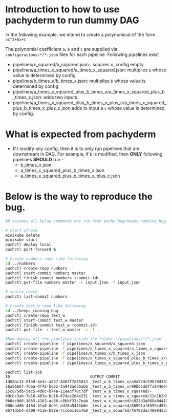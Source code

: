 # Introduction to how to use pachyderm to run dummy DAG
In the following example, we intend to create a polynomical of the form
`ax^2+bx+c`

The polynomial coefficient `a`, `b` and `c` are supplied via `configurations/*/*.json` files for each pipeline. Following pipelines exist
- pipelines/x_squared/x_squared.json : squares x, config empty
- pipelines/a_times_x_squared/a_times_x_squared.json: multiplies `a` whose value is determined by config
- pipelines/b_times_x/b_times_x.json: multiplies `b` whose value is determined by config
- pipelines/a_times_x_squared_plus_b_times_x/a_times_x_squared_plus_b_times_x.json: adds two inputs.
- pipelines/a_times_x_squared_plus_b_times_x_plus_c/a_times_x_squared_plus_b_times_x_plus_c.json adds to input a `c` whose value is determined by config.

# What is expected from pachyderm
- If I modify any config, then it is to only run pipelines that are downstream in DAG. For example, if `b` is modified, then
**ONLY** following pipelines **SHOULD** run -
  - b_times_x.json
  - a_times_x_squared_plus_b_times_x.json
  - a_times_x_squared_plus_b_times_x_plus_c.json

# Below is the way to reproduce the bug.
```bash
## assumes all below commands are run from pachy_bug/keeps_running_bug/

# start afresh
minikube delete
minikube start
pachctl deploy local
pachctl port-forward &

# Create numbers repo like following
cd ../numbers
pachctl create-repo numbers
pachctl start-commit numbers master
pachctl finish-commit numbers <commit-id>
pachctl put-file numbers master -c input.json -f input.json

# sanity check
pachctl list-commit numbers

# Create test_w repo like following
cd ../keeps_running_bug
pachctl create-repo test_w
pachctl start-commit test_w master
pachctl finish-commit test_w <commit-id>
pachctl put-file -r test_w master -c -f .

#Now deploy all the pipelines inside the folder `/pipelines/*/*.json`
pachctl create-pipeline -f pipelines/x_squared/x_squared.json
pachctl create-pipeline -f pipelines/a_times_x_squared/a_times_x_squared.json
pachctl create-pipeline -f pipelines/b_times_x/b_times_x.json
pachctl create-pipeline -f pipelines/a_times_x_squared_plus_b_times_x/a_times_x_squared_plus_b_times_x.json
pachctl create-pipeline -f pipelines/a_times_x_squared_plus_b_times_x_plus_c/a_times_x_squared_plus_b_times_x_plus_c.json

pachctl list-job
ID                                   OUTPUT COMMIT                                              STARTED       DURATION           RESTART PROGRESS STATE
1d58ac12-814d-4e3c-a837-440ff7e45813 _test_w_b_times_x/a4a574c59870438db49e627affecafe1         3 minutes ago Less than a second 0       1 / 1    success
26a56b67-7bba-4f42-be32-3a942ae36ab6 _test_w_b_times_x/98bb5dd7fa144e69bdb76babf4b744a3         3 minutes ago Less than a second 0       0 / 0    success
15c875db-5ec5-4d0c-b74e-11eecf70c7df _test_w_a_times_x_squared/-                                3 minutes ago -                  0       0 / 1    running
09cbc3ab-7e16-463a-bc16-674ac2d4e231 _test_w_a_times_x_squared/22a1b2d83a684ac2a99ee059d8549a3e 3 minutes ago Less than a second 0       0 / 0    success
0b0ec066-1655-4183-ac86-c8bbf33c7eab _test_w_x_squared/c822d3a888a04410a02441a276e3593d         3 minutes ago 1 seconds          0       1 / 1    success
000ead86-4164-41a0-8d91-dd26a5441b0e _test_w_x_squared/88991af6559c455d81e1ebacab78492c         3 minutes ago Less than a second 0       0 / 0    success
8671d5b4-da08-4516-b92e-7cc6b1165768 _test_w_x_squared/f6702dac40e84a3c8c523044046a8862         3 minutes ago Less than a second 0       0 / 0    success
```



